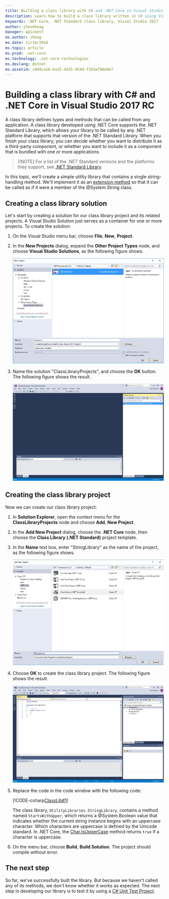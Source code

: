 ```yaml
---
title: Building a class library with C# and .NET Core in Visual Studio 2017 RC
description: Learn how to build a class library written in C# using Visual Studio 2017
keywords: .NET Core, .NET Standard class library, Visual Studio 2017
author: stevehoag
manager: wpickett
ms.author: shoag
ms.date: 11/16/2016
ms.topic: article
ms.prod: .net-core
ms.technology: .net-core-technologies
ms.devlang: dotnet
ms.assetid: c849ca26-6a25-4d35-9544-f343af88e0e7
---
```


# Building a class library with C# and .NET Core in Visual Studio 2017 RC #

A class library defines types and methods that can be called from any application. A class library developed using .NET Core supports the .NET Standard Library, which allows your library to be called by any .NET platform that supports that version of the .NET Standard Library. When you finish your class library, you can decide whether you want to distribute it as a third-party component, or whether you want to include it as a component that is bundled with one or more applications.

> [!NOTE] For a list of the .NET Standard versions and the platforms they support, see [.NET Standard Library](../../standard/library.md).

In this topic, we'll create a simple utility library that contains a single string-handling method. We'll implement it as an [extension method](https://msdn.microsoft.com/en-us/library/bb383977.aspx) so that it can be called as if it were a member of the @System.String class.

## Creating a class library solution ##

Let's start by creating a solution for our class library project and its related projects. A Visual Studio Solution just serves as a container for one or more projects. To create the solution:

1. On the Visual Studio menu bar, choose **File**, **New**, **Project**.

1. In the **New Projects** dialog, expand the **Other Project Types** node, and choose **Visual Studio Solutions**, as the following figure shows.

   ![Image](./media/solution.jpg)

1. Name the solution "ClassLibraryProjects", and choose the **OK** button. The following figure shows the result.

   ![Image](./media/vs_with_solution.jpg)

## Creating the class library project ##

Now we can create our class library project:

1. In **Solution Explorer**, open the context menu for the **ClassLibraryProjects** node and choose **Add**, **New Project**.

1. In the **Add New Project** dialog, choose the **.NET Core** node, then choose the **Class Library (.NET Standard)** project template.

1. In the **Name** text box, enter "StringLibrary" as the name of the project, as the following figure shows.

   ![Image](./media/lib_project.jpg)

1. Choose **OK** to create the class library project. The following figure shows the result.

   ![Image](./media/class_library.jpg)

1. Replace the code in the code window with the following code:

   [!CODE-csharp[ClassLib#1](../../../samples/snippets/csharp/getting_started/with_visual_studio_2017/classlib.cs#1)]

   The class library, `UtilityLibraries.StringLibrary`, contains a method named `StartsWithUpper`, which returns a @System.Boolean value that indicates whether the current string instance begins with an uppercase character. Which characters are uppercase is defined by the Unicode standard. In .NET Core, the [Char.IsUpperCase](xref:System.Char.IsUpperCase(System.Char)) method returns `true` if a character is uppercase.

1. On the menu bar, choose **Build**, **Build Solution**. The project should compile without error.

## The next step ##

So far, we've successfully built the library. But because we haven't called any of its methods, we don't know whether it works as expected. The next step in developing our library is to test it by using a [C# Unit Test Project](testing-library-with-visual-studio.md).


